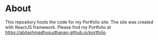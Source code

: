 # About

This repository hosts the code for my Portfolio site. The site was created with ReactJS framework. Please find my Portfolio at https://abilashmadhusudhanan.github.io/portfolio